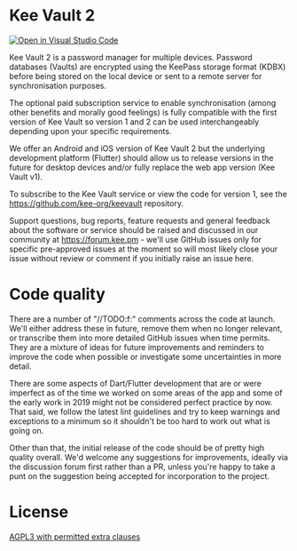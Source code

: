 # Kee Vault 2

[![Open in Visual Studio Code](https://open.vscode.dev/badges/open-in-vscode.svg)](https://open.vscode.dev/kee-org/keevault2)

Kee Vault 2 is a password manager for multiple devices. Password databases (Vaults) are encrypted using the KeePass storage format (KDBX) before being stored on the local device or sent to a remote server for synchronisation purposes.

The optional paid subscription service to enable synchronisation (among other benefits and morally good feelings) is fully compatible with the first version of Kee Vault so version 1 and 2 can be used interchangeably depending upon your specific requirements.

We offer an Android and iOS version of Kee Vault 2 but the underlying development platform (Flutter) should allow us to release versions in the future for desktop devices and/or fully replace the web app version (Kee Vault v1).

To subscribe to the Kee Vault service or view the code for version 1, see the https://github.com/kee-org/keevault repository.

Support questions, bug reports, feature requests and general feedback about the software or service should be raised and discussed in our community at https://forum.kee.pm - we'll use GitHub issues only for specific pre-approved issues at the moment so will most likely close your issue without review or comment if you initially raise an issue here.

# Code quality

There are a number of "//TODO:f:" comments across the code at launch. We'll either address these in future, remove them when no longer relevant, or transcribe them into more detailed GitHub issues when time permits. They are a mixture of ideas for future improvements and reminders to improve the code when possible or investigate some uncertainties in more detail.

There are some aspects of Dart/Flutter development that are or were imperfect as of the time we worked on some areas of the app and some of the early work in 2019 might not be considered perfect practice by now. That said, we follow the latest lint guidelines and try to keep warnings and exceptions to a minimum so it shouldn't be too hard to work out what is going on.

Other than that, the initial release of the code should be of pretty high quality overall. We'd welcome any suggestions for improvements, ideally via the discussion forum first rather than a PR, unless you're happy to take a punt on the suggestion being accepted for incorporation to the project.

# License

[AGPL3 with permitted extra clauses](https://github.com/kee-org/keevault/blob/master/LICENSE)